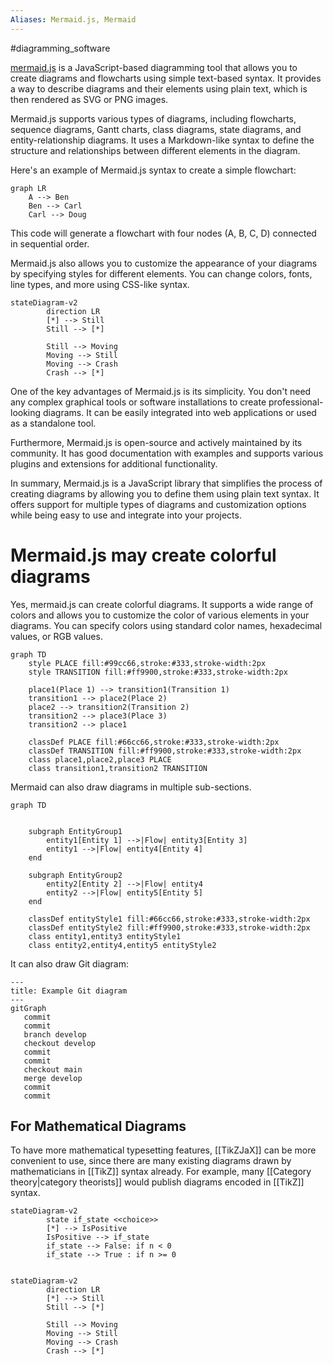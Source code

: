 ```yaml
---
Aliases: Mermaid.js, Mermaid
---
```

#diagramming_software

[mermaid.js](https://mermaid.js.org/) is a JavaScript-based diagramming tool that allows you to create diagrams and flowcharts using simple text-based syntax. It provides a way to describe diagrams and their elements using plain text, which is then rendered as SVG or PNG images.

Mermaid.js supports various types of diagrams, including flowcharts, sequence diagrams, Gantt charts, class diagrams, state diagrams, and entity-relationship diagrams. It uses a Markdown-like syntax to define the structure and relationships between different elements in the diagram.

Here's an example of Mermaid.js syntax to create a simple flowchart:

```mermaid
graph LR
    A --> Ben
    Ben --> Carl
    Carl --> Doug
```

This code will generate a flowchart with four nodes (A, B, C, D) connected in sequential order.

Mermaid.js also allows you to customize the appearance of your diagrams by specifying styles for different elements. You can change colors, fonts, line types, and more using CSS-like syntax.
```merm
stateDiagram-v2
        direction LR
        [*] --> Still
        Still --> [*]
    
        Still --> Moving
        Moving --> Still
        Moving --> Crash
        Crash --> [*]

```



One of the key advantages of Mermaid.js is its simplicity. You don't need any complex graphical tools or software installations to create professional-looking diagrams. It can be easily integrated into web applications or used as a standalone tool.

Furthermore, Mermaid.js is open-source and actively maintained by its community. It has good documentation with examples and supports various plugins and extensions for additional functionality.

In summary, Mermaid.js is a JavaScript library that simplifies the process of creating diagrams by allowing you to define them using plain text syntax. It offers support for multiple types of diagrams and customization options while being easy to use and integrate into your projects.

# Mermaid.js may create colorful diagrams

Yes, mermaid.js can create colorful diagrams. It supports a wide range of colors and allows you to customize the color of various elements in your diagrams. You can specify colors using standard color names, hexadecimal values, or RGB values.

```mermaid
graph TD
    style PLACE fill:#99cc66,stroke:#333,stroke-width:2px
    style TRANSITION fill:#ff9900,stroke:#333,stroke-width:2px

    place1(Place 1) --> transition1(Transition 1)
    transition1 --> place2(Place 2)
    place2 --> transition2(Transition 2)
    transition2 --> place3(Place 3)
    transition2 --> place1

    classDef PLACE fill:#66cc66,stroke:#333,stroke-width:2px
    classDef TRANSITION fill:#ff9900,stroke:#333,stroke-width:2px
    class place1,place2,place3 PLACE
    class transition1,transition2 TRANSITION

```

Mermaid can also draw diagrams in multiple sub-sections.

```mermaid
graph TD


    subgraph EntityGroup1
        entity1[Entity 1] -->|Flow| entity3[Entity 3]
        entity1 -->|Flow| entity4[Entity 4]
    end

    subgraph EntityGroup2
        entity2[Entity 2] -->|Flow| entity4
        entity2 -->|Flow| entity5[Entity 5]
    end

    classDef entityStyle1 fill:#66cc66,stroke:#333,stroke-width:2px
    classDef entityStyle2 fill:#ff9900,stroke:#333,stroke-width:2px
    class entity1,entity3 entityStyle1
    class entity2,entity4,entity5 entityStyle2
```

It can also draw Git diagram:

```mermaid
---
title: Example Git diagram
---
gitGraph
   commit
   commit
   branch develop
   checkout develop
   commit
   commit
   checkout main
   merge develop
   commit
   commit

```

## For Mathematical Diagrams
To have more mathematical typesetting features, [[TikZJaX]] can be more convenient to use, since there are many existing diagrams drawn by mathematicians in [[TikZ]] syntax already. For example, many [[Category theory|category theorists]] would publish diagrams encoded in [[TikZ]] syntax.

```merm
stateDiagram-v2
        state if_state <<choice>>
        [*] --> IsPositive
        IsPositive --> if_state
        if_state --> False: if n < 0
        if_state --> True : if n >= 0

```


```merm

stateDiagram-v2
        direction LR
        [*] --> Still
        Still --> [*]
    
        Still --> Moving
        Moving --> Still
        Moving --> Crash
        Crash --> [*]

```